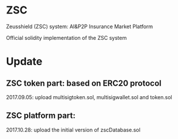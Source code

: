 # ZSC
Zeusshield (ZSC) system: AI&P2P Insurance Market Platform

Official solidity implementation of the ZSC system


# Update

## ZSC token part: based on ERC20 protocol

2017.09.05: upload multisigtoken.sol, multisigwallet.sol and token.sol

## ZSC platform part:

2017.10.28: upload the initial version of zscDatabase.sol

